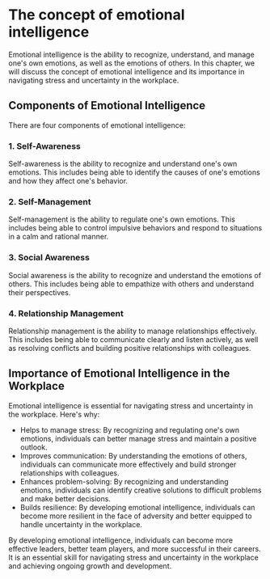 The concept of emotional intelligence
===================================================================================================

Emotional intelligence is the ability to recognize, understand, and manage one's own emotions, as well as the emotions of others. In this chapter, we will discuss the concept of emotional intelligence and its importance in navigating stress and uncertainty in the workplace.

Components of Emotional Intelligence
------------------------------------

There are four components of emotional intelligence:

### 1. Self-Awareness

Self-awareness is the ability to recognize and understand one's own emotions. This includes being able to identify the causes of one's emotions and how they affect one's behavior.

### 2. Self-Management

Self-management is the ability to regulate one's own emotions. This includes being able to control impulsive behaviors and respond to situations in a calm and rational manner.

### 3. Social Awareness

Social awareness is the ability to recognize and understand the emotions of others. This includes being able to empathize with others and understand their perspectives.

### 4. Relationship Management

Relationship management is the ability to manage relationships effectively. This includes being able to communicate clearly and listen actively, as well as resolving conflicts and building positive relationships with colleagues.

Importance of Emotional Intelligence in the Workplace
-----------------------------------------------------

Emotional intelligence is essential for navigating stress and uncertainty in the workplace. Here's why:

* Helps to manage stress: By recognizing and regulating one's own emotions, individuals can better manage stress and maintain a positive outlook.
* Improves communication: By understanding the emotions of others, individuals can communicate more effectively and build stronger relationships with colleagues.
* Enhances problem-solving: By recognizing and understanding emotions, individuals can identify creative solutions to difficult problems and make better decisions.
* Builds resilience: By developing emotional intelligence, individuals can become more resilient in the face of adversity and better equipped to handle uncertainty in the workplace.

By developing emotional intelligence, individuals can become more effective leaders, better team players, and more successful in their careers. It is an essential skill for navigating stress and uncertainty in the workplace and achieving ongoing growth and development.
